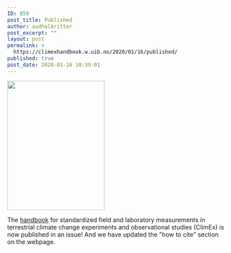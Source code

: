 ```yaml
---
ID: 859
post_title: Published
author: audhalbritter
post_excerpt: ""
layout: post
permalink: >
  https://climexhandbook.w.uib.no/2020/01/16/published/
published: true
post_date: 2020-01-16 10:39:01
---
```

<img class="alignnone size-medium wp-image-865" src="http://climexhandbook.w.uib.no/files/2020/01/Bildschirmfoto-2020-01-28-um-10.43.12-225x300.png" alt="" width="225" height="300" />

The <a href="https://besjournals.onlinelibrary.wiley.com/doi/full/10.1111/2041-210X.13331">handbook</a> for standardized field and laboratory measurements in terrestrial climate change experiments and observational studies (ClimEx) is now published in an issue! And we have updated the "how to cite" section on the webpage.